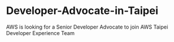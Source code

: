 # Developer-Advocate-in-Taipei
AWS is looking for a Senior Developer Advocate to join AWS Taipei Developer Experience Team

